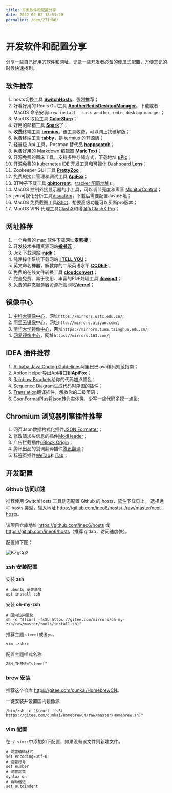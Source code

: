 ```yaml
---
title: 开发软件和配置分享
date: 2022-06-02 18:53:20
permalink: /dev/271d86/
---
```

# 开发软件和配置分享

分享一些自己好用的软件和网址，记录一些开发者必备的傻瓜式配置，方便忘记的时候快速找到。

## 软件推荐

1. hosts切换工具 [**SwitchHosts**](https://www.electronjs.org/apps/switchhosts)，强烈推荐；
2. 好看好用的 Redis GUI工具 [**AnotherRedisDesktopManager**](https://gitee.com/qishibo/AnotherRedisDesktopManager)。下载或者 MacOS 命令安装`brew install --cask another-redis-desktop-manager`；
3. MacOS 取色工具 [**ColorSlurp**](https://apps.apple.com/cn/app/colorslurp/id1287239339?l=en&mt=12)；
4. 好用的邮箱工具 [**Spark**](https://sparkmailapp.com/zh)了；
5. **收费**终端工具 [**termius**](https://www.termius.com/)。该工具收费，可以网上找破解版；
6. 免费终端工具 [**tabby**](https://github.com/Eugeny/tabby/releases)，是 [termius](https://www.termius.com/) 的开源版；
7. 轻量级 Api 工具，Postman 替代品 [**hoppscotch**](https://hoppscotch.io/cn/)；
8. 免费好用的 Markdown 编辑器 [**Mark Text**](https://marktext.app/)；
9. 开源免费的图床工具，支持多种存储方式，下载地址 [**uPic**](https://github.com/gee1k/uPic/releases)；
10. 开源免费的 kubernetes IDE 开发工具和可视化 Dashboard [**Lens**](https://github.com/lensapp/lens)；
11. Zookeeper GUI 工具 [**PrettyZoo**](https://github.com/vran-dev/PrettyZoo/releases)；
12. 免费的接口管理和调试工具 [**ApiFox**](https://www.apifox.cn/)；
13. BT种子下载工具 [**qbittorrent**](https://github.com/qbittorrent/qBittorrent)，[tracker 配置地址](https://github.com/ngosang/trackerslist/blob/master/trackers_all.txt)s；
14. MacOS 控制外接显示器的小工具，可以调节亮度和声音 [MonitorControl](https://github.com/MonitorControl/MonitorControl/releases)；
15. jvm可视化分析工具[VisualVm](https://visualvm.github.io/download.html)，下载后需要配置Java环境；
16. MacOS 免费截图工具[iShot](https://www.better365.cn/ishot.html)，想要高级功能可以买断pro版本；
17. MacOS VPN 代理工具[ClashX](https://github.com/yichengchen/clashX/releases)和增强版[ClashX Pro](https://install.appcenter.ms/users/clashx/apps/clashx-pro/distribution_groups/public)；

## 网址推荐

1. 一个免费的 mac 软件下载网址[**麦氪搜**](https://www.imacso.com/)； 
2. 开发技术书籍资源网站[**搬书匠**](http://www.banshujiang.cn/)；
3. Jdk 下载网站 [**injdk**](https://www.injdk.cn/)；
4. 纯净操作系统下载网站 [**I TELL YOU**](https://next.itellyou.cn/)；
5. 英文命名神器，解救你的二级英语水平 [**CODEIF**](https://unbug.github.io/codelf/)；
6. 免费的在线文件转换工具 [**cloudconvert**](https://cloudconvert.com/)；
7. 完全免费、易于使用、丰富的PDF处理工具 [**ilovepdf**](https://www.ilovepdf.com/zh-cn)；
8. 免费的静态服务器资源托管网站[**Vercel**](https://vercel.com)；


## 镜像中心

1. [中科大镜像中心](https://mirrors.ustc.edu.cn/)，网址`https://mirrors.ustc.edu.cn/`;
2. [阿里云镜像中心](http://mirrors.aliyun.com/)，网址`http://mirrors.aliyun.com/`;
2. [清华大学镜像中心](https://mirrors.tuna.tsinghua.edu.cn/)，网址`https://mirrors.tuna.tsinghua.edu.cn/`;
2. [网易镜像中心](https://mirrors.163.com/)，网址`https://mirrors.163.com/`;

## IDEA 插件推荐

1. [Alibaba Java Coding Guidelines](https://plugins.jetbrains.com/plugin/10046-alibaba-java-coding-guidelines)阿里巴巴java编码规范指南；
2. [Apifox Helper](https://plugins.jetbrains.com/plugin/20549-apifox-helper)导出Api接口到[**ApiFox**](https://www.apifox.cn/)；
3. [Rainbow Brackets](https://plugins.jetbrains.com/plugin/10080-rainbow-brackets)给你的代码加点颜色；
4. [Sequence Diagram](https://plugins.jetbrains.com/plugin/8286-sequence-diagram)生成代码时序图的插件；
5. [Translation](https://plugins.jetbrains.com/plugin/8579-translation)翻译插件，解救你的二级英语；
6. [GsonFormatPlus](https://plugins.jetbrains.com/plugin/14949-gsonformatplus)将json转为实体类，少写一些代码多摸一点鱼;

## Chromium 浏览器引擎插件推荐

1. 网页Json数据格式化插件[JSON Formatter](https://chrome.google.com/webstore/detail/json-formatter/bcjindcccaagfpapjjmafapmmgkkhgoa)；
2. 修改请求头信息的插件[ModHeader](https://chrome.google.com/webstore/detail/modheader-modify-http-hea/idgpnmonknjnojddfkpgkljpfnnfcklj)；
3. 广告拦截插件[uBlock Origin](https://chrome.google.com/webstore/detail/ublock-origin/cjpalhdlnbpafiamejdnhcphjbkeiagm)；
4. 腾讯出品的划词翻译插件[腾讯翻译](https://chrome.google.com/webstore/detail/%E8%85%BE%E8%AE%AF%E7%BF%BB%E8%AF%91/lkjkfecdnfjopaeaibboihfkmhdjmanm)；
5. 标签页插件[WeTab](https://chrome.google.com/webstore/detail/wetab-%E5%85%8D%E8%B4%B9chatgpt%E6%96%B0%E6%A0%87%E7%AD%BE%E9%A1%B5/aikflfpejipbpjdlfabpgclhblkpaafo)和[iTab](https://chrome.google.com/webstore/detail/itab%E6%96%B0%E6%A0%87%E7%AD%BE%E9%A1%B5%E5%85%8D%E8%B4%B9chatgpt/mhloojimgilafopcmlcikiidgbbnelip)；

## 开发配置

### Github 访问加速

推荐使用 SwitchHosts 工具动态配置 Github 的 hosts，[软件](#软件推荐)下载见上。
选择远程 hosts 类型，输入地址 <https://gitlab.com/ineo6/hosts/-/raw/master/next-hosts>。

该项目仓库地址 <https://github.com/ineo6/hosts> 或 <https://gitlab.com/ineo6/hosts>（推荐 gitlab，访问速度快）。

配置如下图：

![KZgCg2](https://qiqiang.oss-cn-hangzhou.aliyuncs.com/muan/KZgCg2.jpg)

### zsh 安装配置

安装 **zsh**

```shell
# ubuntu 安装命令
apt install zsh
```

安装 **oh-my-zsh** 

```shell
# 国内访问更快
sh -c "$(curl -fsSL https://gitee.com/mirrors/oh-my-zsh/raw/master/tools/install.sh)"
```
推荐主题 `steeef`或者`ys`。
```shell
vim .zshrc
```
配置主题样式名称
```text
ZSH_THEME="steeef"
```

### brew 安装

推荐这个仓库 <https://gitee.com/cunkai/HomebrewCN>。

一键安装并设置国内镜像源

```shell
/bin/zsh -c "$(curl -fsSL https://gitee.com/cunkai/HomebrewCN/raw/master/Homebrew.sh)"
```

### vim 配置

在`~/.vimrc`中添加如下配置，如果没有该文件则新建文件。

```
# 设置编码格式
set encoding=utf-8
# 设置行号
set number
# 设置高亮
syntax on
# 自动缩进
set autoindent
```